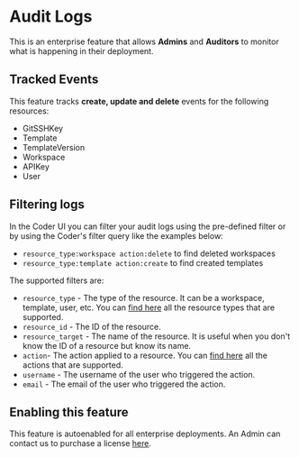 # Audit Logs

This is an enterprise feature that allows **Admins** and **Auditors** to monitor what is happening in their deployment.

## Tracked Events

This feature tracks **create, update and delete** events for the following resources:

- GitSSHKey
- Template
- TemplateVersion
- Workspace
- APIKey
- User

## Filtering logs

In the Coder UI you can filter your audit logs using the pre-defined filter or by using the Coder's filter query like the examples below:

- `resource_type:workspace action:delete` to find deleted workspaces
- `resource_type:template action:create` to find created templates

The supported filters are:

- `resource_type` - The type of the resource. It can be a workspace, template, user, etc. You can [find here](https://pkg.go.dev/github.com/coder/coder@main/codersdk#ResourceType) all the resource types that are supported.
- `resource_id` - The ID of the resource.
- `resource_target` - The name of the resource. It is useful when you don't know the ID of a resource but know its name.
- `action`- The action applied to a resource. You can [find here](https://pkg.go.dev/github.com/coder/coder@main/codersdk#AuditAction) all the actions that are supported.
- `username` - The username of the user who triggered the action.
- `email` - The email of the user who triggered the action.

## Enabling this feature

This feature is autoenabled for all enterprise deployments. An Admin can contact us to purchase a license [here](https://coder.com/contact?note=I%20want%20to%20upgrade%20my%20license).

